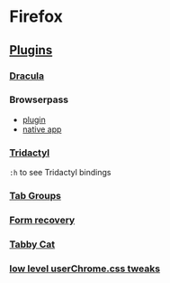 # Firefox

## [Plugins](https://addons.mozilla.org/en-US/firefox/collections/5389223/idempotent-desktop/?page=1&collection_sort=-popularity)

### [Dracula](https://draculatheme.com/firefox)

### Browserpass

* [plugin](https://addons.mozilla.org/en-US/firefox/addon/browserpass-ce/)
* [native app](https://github.com/browserpass/browserpass-native)

### [Tridactyl](https://tridactyl.cmcaine.co.uk/betas/nonewtab/tridactyl_no_new_tab_beta-latest.xpi)

`:h` to see Tridactyl bindings

### [Tab Groups](https://addons.mozilla.org/en-US/firefox/addon/simple-tab-groups/?src=featured)

### [Form recovery](https://addons.mozilla.org/en-US/firefox/addon/form-history-control/)

### [Tabby Cat](https://addons.mozilla.org/en-US/firefox/addon/tabby-cat-friend/)

### [low level userChrome.css tweaks](https://github.com/Timvde/UserChrome-Tweaks)
